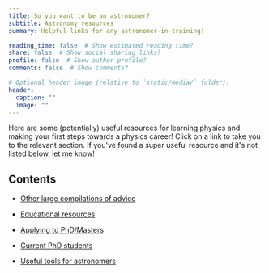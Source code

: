 ```yaml
---
title: So you want to be an astronomer?
subtitle: Astronomy resources
summary: Helpful links for any astronomer-in-training!

reading_time: false  # Show estimated reading time?
share: false  # Show social sharing links?
profile: false  # Show author profile?
comments: false  # Show comments?

# Optional header image (relative to `static/media/` folder).
header:
  caption: ""
  image: ""
---
```


Here are some (potentially) useful resources for learning physics and making your first steps towards a physics career! Click on a link to take you to the relevant section. If you've found a super useful resource and it's not listed below, let me know!

<h2 id="index">Contents</h2>

 - [Other large compilations of advice](#advice)

 - [Educational resources](#education)
 
 - [Applying to PhD/Masters](#grad)
 
 - [Current PhD students](#phd)

 - [Useful tools for astronomers](#career)
